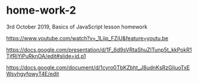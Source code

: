# home-work-2
3rd October 2019, Basics of JavaScript lesson homework

https://www.youtube.com/watch?v=_1Liip_FZiU&feature=youtu.be

https://docs.google.com/presentation/d/1F_6d9sVRtaShuZITunp5t_kkPokR1TjfRiYiPuRknOA/edit#slide=id.p1

https://docs.google.com/document/d/1cyro0TbKZbht_J8udnKsRzGIiuoTxEWsyhgyfpwyT4E/edit
